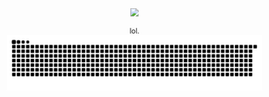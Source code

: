 
<div align="center">
<div id="header" align="center">
  <img src="https://media2.giphy.com/media/zrdUjl6N99nLq/giphy.gif?cid=ecf05e47zf2rxzjz6lbmwvcywyfvnlkiwqezfwzsz2cxi8zr&ep=v1_gifs_related&rid=giphy.gif"/>
</div>
<div align="center">
<img src="https://komarev.com/ghpvc/?username=ayusjayaswal&style=flat&color=orange" alt=""/>
</div>
</div>


<div align="center">
lol.
  <br>
<picture>
  <source media="(prefers-color-scheme: dark)" srcset="https://raw.githubusercontent.com/ayusjayaswal/ayusjayaswal/output/github-contribution-grid-snake-dark.svg">
  <source media="(prefers-color-scheme: light)" srcset="https://raw.githubusercontent.com/ayusjayaswal/ayusjayaswal/output/github-contribution-grid-snake.svg">
  <img alt="github contribution grid snake animation" src="https://raw.githubusercontent.com/ayusjayaswal/ayusjayaswal/output/github-contribution-grid-snake.svg">
</picture>
<!--[![Top Langs](https://github-readme-stats.vercel.app/api/top-langs/?username=ayusjayaswal&show_icons=true&layout=compact&theme=gruvbox)](https://github.com/anuraghazra/github-readme-stats)-->
<br><br>
</div>
